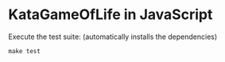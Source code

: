 # KataGameOfLife in JavaScript

Execute the test suite: (automatically installs the dependencies)

	make test
